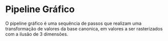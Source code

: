 # Pipeline Gráfico

O pipeline gráfico é uma sequência de passos que realizam uma transformação de valores da base canonica, em valores a ser rasterizados com a ilusão de 3 dimensões.
